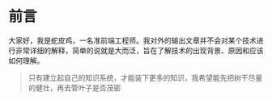 # 前言
大家好，我是蛇皮鸡，一名准前端工程师。我对外的输出文章并不会对某个技术进行非常详细的解释，简单的说就是大而泛，旨在了解技术的出现背景、原因和应该如何理解。
> 只有建立起自己的知识系统，才能装下更多的知识，我希望能先把树干尽量的健壮，再去管叶子是否茂密
